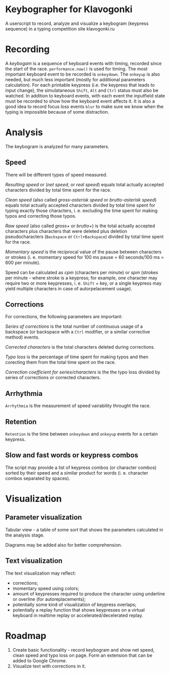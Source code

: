 # Keybographer for Klavogonki
A userscript to record, analyze and visualize a keybogram (keypress sequence) in a typing competition site klavogonki.ru

# Recording

A *keybogam* is a sequence of keyboard events with timing, recorded since the start of the race. `performance.now()` is used for timing. The most important keyboard event to be recorded is  `onkeydown`. The `onkeyup` is also needed, but much less important (mostly for additional parameters calculation). For each printable keypress (i.e. the keypress that leads to input change), the simulataneous `Shift`, `Alt` and `Ctrl` status must also be watched. In addition to keyboard events, with each event the inputfield state must be recorded to show how the keyboard event affects it. It is also a good idea to record focus loss events `blur` to make sure we know when the typing is impossible because of some distraction.

# Analysis

The keybogram is analyzed for many parameters.

## Speed

There will be different types of speed measured.

*Resulting speed* or (*net speed*, or *real speed*) equals total actually accepted characters divided by total time spent for the race.

*Clean speed* (also called *gross-asterisk speed* or *brutto-asterisk speed*) equals total actually accepted characters divided by total time spent for typing exactly those characters, i. e. excluding the time spent for making typos and correcting those typos.

*Raw speed* (also called *gross+* or *brutto+*) is the total actually accepted characters plus characters that were deleted plus deletion pseudocharacters (`Backspace` or `Ctrl+Backspace`) divided by total time spent for the race.

*Momentary speed* is the reciprocal value of the pause between characters or strokes (i. e. momentary speed for 100 ms pause = 60 seconds/100 ms = 600 per minute).

Speed can be calculated as *cpm* (characters per minute) or *spm* (strokes per minute - where stroke is a keypress; for example, one character may require two or more keypresses, i. e. `Shift` + key, or a single keypress may yield multiple characters in case of autorpelacement usage).

## Corrections

For corrections, the following parameters are important:

*Series of corrections* is the total number of continuous usage of a backspace (or backspace with a `Ctrl` modifier, or a similar corrective method) events.

*Corrected characters* is the total characters deleted during corrections.

*Typo loss* is the percentage of time spent for making typos and then corecting them from the total time spent on the race.

*Correction coefficient for series/characters* is the the typo loss divided by series of corrections or corrected characters.

## Arrhythmia

`Arrhythmia` is the measurement of speed vairability throught the race.

## Retention

`Retention` is the time between `onkeydown` and `onkeyup` events for a certain keypress.

## Slow and fast words or keypress combos

The script may provide a list of keypress combos (or character combos) sorted by their speed and a similar product for words (i. e. character combos separated by spaces).

# Visualization

## Parameter visualization

Tabular view - a table of some sort that shows the parameters calculated in the analysis stage.

Diagrams may be added also for better comprehension.

## Text visualization

The text visualization may reflect:
- corrections;
- momentary speed using colors;
- amount of keypresses required to produce the character using underline or overline (for autoreplacements);
- potentially some kind of visualization of keypress overlaps;
- potentially a replay function that shows keypresses on a virtual keyboard in realtime replay or accelerated/decelerated replay.

# Roadmap

1. Create basic functionality - record keybogram and show net speed, clean speed and typo loss on page. Form an extension that can be added to Google Chrome.
2. Visualize text with corrections in it.
